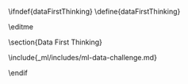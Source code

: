 \ifndef{dataFirstThinking}
\define{dataFirstThinking}

\editme

\section{Data First Thinking}

\include{_ml/includes/ml-data-challenge.md}

\endif
